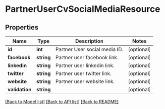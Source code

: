 # PartnerUserCvSocialMediaResource

## Properties
Name | Type | Description | Notes
------------ | ------------- | ------------- | -------------
**id** | **int** | Partner User social media ID. | [optional] 
**facebook** | **string** | Partner user facebook link. | [optional] 
**linkedin** | **string** | Partner user linkedin link. | [optional] 
**twitter** | **string** | Partner user twitter link. | [optional] 
**website** | **string** | Partner user website link. | [optional] 
**validation** | **string** |  | [optional] 

[[Back to Model list]](../README.md#documentation-for-models) [[Back to API list]](../README.md#documentation-for-api-endpoints) [[Back to README]](../README.md)


